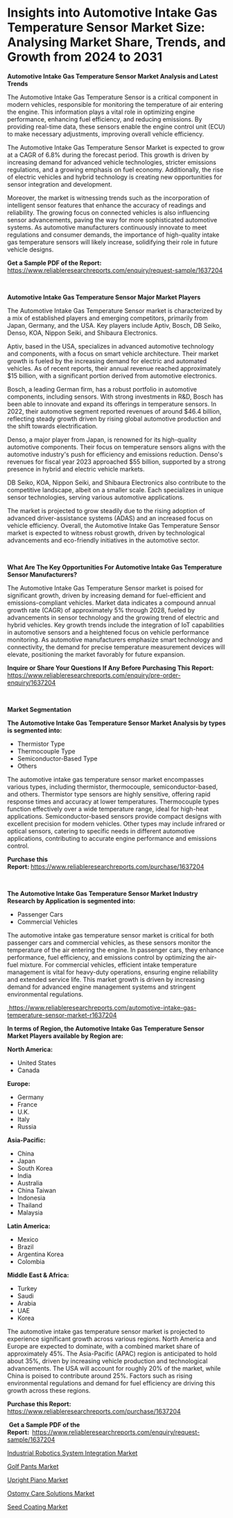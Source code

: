 <p><h1>Insights into Automotive Intake Gas Temperature Sensor Market Size: Analysing Market Share, Trends, and Growth from 2024 to 2031</h1></p><p><strong>Automotive Intake Gas Temperature Sensor Market Analysis and Latest Trends</strong></p>
<p><p>The Automotive Intake Gas Temperature Sensor is a critical component in modern vehicles, responsible for monitoring the temperature of air entering the engine. This information plays a vital role in optimizing engine performance, enhancing fuel efficiency, and reducing emissions. By providing real-time data, these sensors enable the engine control unit (ECU) to make necessary adjustments, improving overall vehicle efficiency.</p><p>The Automotive Intake Gas Temperature Sensor Market is expected to grow at a CAGR of 6.8% during the forecast period. This growth is driven by increasing demand for advanced vehicle technologies, stricter emissions regulations, and a growing emphasis on fuel economy. Additionally, the rise of electric vehicles and hybrid technology is creating new opportunities for sensor integration and development. </p><p>Moreover, the market is witnessing trends such as the incorporation of intelligent sensor features that enhance the accuracy of readings and reliability. The growing focus on connected vehicles is also influencing sensor advancements, paving the way for more sophisticated automotive systems. As automotive manufacturers continuously innovate to meet regulations and consumer demands, the importance of high-quality intake gas temperature sensors will likely increase, solidifying their role in future vehicle designs.</p></p>
<p><strong>Get a Sample PDF of the Report:&nbsp;</strong> <a href="https://www.reliableresearchreports.com/enquiry/request-sample/1637204">https://www.reliableresearchreports.com/enquiry/request-sample/1637204</a></p>
<p>&nbsp;</p>
<p><strong>Automotive Intake Gas Temperature Sensor Major Market Players</strong></p>
<p><p>The Automotive Intake Gas Temperature Sensor market is characterized by a mix of established players and emerging competitors, primarily from Japan, Germany, and the USA. Key players include Aptiv, Bosch, DB Seiko, Denso, KOA, Nippon Seiki, and Shibaura Electronics.</p><p>Aptiv, based in the USA, specializes in advanced automotive technology and components, with a focus on smart vehicle architecture. Their market growth is fueled by the increasing demand for electric and automated vehicles. As of recent reports, their annual revenue reached approximately $15 billion, with a significant portion derived from automotive electronics.</p><p>Bosch, a leading German firm, has a robust portfolio in automotive components, including sensors. With strong investments in R&D, Bosch has been able to innovate and expand its offerings in temperature sensors. In 2022, their automotive segment reported revenues of around $46.4 billion, reflecting steady growth driven by rising global automotive production and the shift towards electrification.</p><p>Denso, a major player from Japan, is renowned for its high-quality automotive components. Their focus on temperature sensors aligns with the automotive industry's push for efficiency and emissions reduction. Denso's revenues for fiscal year 2023 approached $55 billion, supported by a strong presence in hybrid and electric vehicle markets.</p><p>DB Seiko, KOA, Nippon Seiki, and Shibaura Electronics also contribute to the competitive landscape, albeit on a smaller scale. Each specializes in unique sensor technologies, serving various automotive applications.</p><p>The market is projected to grow steadily due to the rising adoption of advanced driver-assistance systems (ADAS) and an increased focus on vehicle efficiency. Overall, the Automotive Intake Gas Temperature Sensor market is expected to witness robust growth, driven by technological advancements and eco-friendly initiatives in the automotive sector.</p></p>
<p>&nbsp;</p>
<p><strong>What Are The Key Opportunities For Automotive Intake Gas Temperature Sensor Manufacturers?</strong></p>
<p><p>The Automotive Intake Gas Temperature Sensor market is poised for significant growth, driven by increasing demand for fuel-efficient and emissions-compliant vehicles. Market data indicates a compound annual growth rate (CAGR) of approximately 5% through 2028, fueled by advancements in sensor technology and the growing trend of electric and hybrid vehicles. Key growth trends include the integration of IoT capabilities in automotive sensors and a heightened focus on vehicle performance monitoring. As automotive manufacturers emphasize smart technology and connectivity, the demand for precise temperature measurement devices will elevate, positioning the market favorably for future expansion.</p></p>
<p><strong>Inquire or Share Your Questions If Any Before Purchasing This Report:</strong> <a href="https://www.reliableresearchreports.com/enquiry/pre-order-enquiry/1637204">https://www.reliableresearchreports.com/enquiry/pre-order-enquiry/1637204</a></p>
<p>&nbsp;</p>
<p><strong>Market Segmentation</strong></p>
<p><strong>The Automotive Intake Gas Temperature Sensor Market Analysis by types is segmented into:</strong></p>
<p><ul><li>Thermistor Type</li><li>Thermocouple Type</li><li>Semiconductor-Based Type</li><li>Others</li></ul></p>
<p><p>The automotive intake gas temperature sensor market encompasses various types, including thermistor, thermocouple, semiconductor-based, and others. Thermistor type sensors are highly sensitive, offering rapid response times and accuracy at lower temperatures. Thermocouple types function effectively over a wide temperature range, ideal for high-heat applications. Semiconductor-based sensors provide compact designs with excellent precision for modern vehicles. Other types may include infrared or optical sensors, catering to specific needs in different automotive applications, contributing to accurate engine performance and emissions control.</p></p>
<p><strong>Purchase this Report:&nbsp;</strong><a href="https://www.reliableresearchreports.com/purchase/1637204">https://www.reliableresearchreports.com/purchase/1637204</a></p>
<p>&nbsp;</p>
<p><strong>The Automotive Intake Gas Temperature Sensor Market Industry Research by Application is segmented into:</strong></p>
<p><ul><li>Passenger Cars</li><li>Commercial Vehicles</li></ul></p>
<p><p>The automotive intake gas temperature sensor market is critical for both passenger cars and commercial vehicles, as these sensors monitor the temperature of the air entering the engine. In passenger cars, they enhance performance, fuel efficiency, and emissions control by optimizing the air-fuel mixture. For commercial vehicles, efficient intake temperature management is vital for heavy-duty operations, ensuring engine reliability and extended service life. This market growth is driven by increasing demand for advanced engine management systems and stringent environmental regulations.</p></p>
<p><a href="https://www.reliableresearchreports.com/automotive-intake-gas-temperature-sensor-market-r1637204">&nbsp;https://www.reliableresearchreports.com/automotive-intake-gas-temperature-sensor-market-r1637204</a></p>
<p><strong>In terms of Region, the Automotive Intake Gas Temperature Sensor Market Players available by Region are:</strong></p>
<p>
    <p> <strong> North America: </strong>
        <ul>
            <li>United States</li>
            <li>Canada</li>
        </ul>
        </p> 
    <p> <strong> Europe: </strong>
        <ul>
            <li>Germany</li>
            <li>France</li>
            <li>U.K.</li>
            <li>Italy</li>
            <li>Russia</li>
        </ul>
        </p> 
    <p> <strong> Asia-Pacific: </strong>
        <ul>
            <li>China</li>
            <li>Japan</li>
            <li>South Korea</li>
            <li>India</li>
            <li>Australia</li>
            <li>China Taiwan</li>
            <li>Indonesia</li>
            <li>Thailand</li>
            <li>Malaysia</li>
        </ul>
        </p> 
    <p> <strong> Latin America: </strong>
        <ul>
            <li>Mexico</li>
            <li>Brazil</li>
            <li>Argentina Korea</li>
            <li>Colombia</li>
        </ul>
        </p> 
    <p> <strong> Middle East & Africa: </strong>
        <ul>
            <li>Turkey</li>
            <li>Saudi</li>
            <li>Arabia</li>
            <li>UAE</li>
            <li>Korea</li>
        </ul>
    </p>
    </p>
<p><p>The automotive intake gas temperature sensor market is projected to experience significant growth across various regions. North America and Europe are expected to dominate, with a combined market share of approximately 45%. The Asia-Pacific (APAC) region is anticipated to hold about 35%, driven by increasing vehicle production and technological advancements. The USA will account for roughly 20% of the market, while China is poised to contribute around 25%. Factors such as rising environmental regulations and demand for fuel efficiency are driving this growth across these regions.</p></p>
<p><strong>Purchase this Report: </strong><a href="https://www.reliableresearchreports.com/purchase/1637204">https://www.reliableresearchreports.com/purchase/1637204</a></p>
<p>&nbsp;<strong>Get a Sample PDF of the Report:&nbsp;&nbsp;</strong><a href="https://www.reliableresearchreports.com/enquiry/request-sample/1637204">https://www.reliableresearchreports.com/enquiry/request-sample/1637204</a></p>
<p><strong></strong></p>
<p><p><a href="https://medium.com/@beaudamore/global-industrial-robotics-system-integration-market-trends-and-innovations-a-forward-looking-3530a7b9b5f0?postPublishedType=repub">Industrial Robotics System Integration Market</a></p><p><a href="https://issuu.com/reportprime-2/docs/golf-pants-market-size-2030.pptx_95386ffd3b7383">Golf Pants Market</a></p><p><a href="https://www.linkedin.com/pulse/booming-upright-piano-market-sector-analysis-growth-projections-yjhvc?trackingId=rtWFpX2SSVubA62X9pm8eg%3D%3D">Upright Piano Market</a></p><p><a href="https://medium.com/@beaudamore/ostomy-care-solutions-market-industry-trends-and-forecast-for-period-from-2024-to-2031-9e1a67b141ac">Ostomy Care Solutions Market</a></p><p><a href="https://www.linkedin.com/pulse/market-insights-global-seed-coating-forecast-innovation-trends-svmke?trackingId=0S16pavrSqWc7VHL%2BY1ubA%3D%3D">Seed Coating Market</a></p></p>